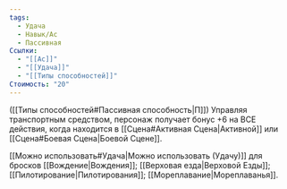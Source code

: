 ```yaml
---
tags:
  - Удача
  - Навык/Ас
  - Пассивная
Ссылки:
  - "[[Ас]]"
  - "[[Удача]]"
  - "[[Типы способностей]]"
Стоимость: "20"
---
```

([[Типы способностей#Пассивная способность|П]]) Управляя транспортным средством, персонаж получает бонус +6 на ВСЕ действия, когда находится в [[Сцена#Активная Сцена|Активной]] или [[Сцена#Боевая Сцена|Боевой Сцене]].

[[Можно использовать#Удача|Можно использовать (Удачу)]] для бросков [[Вождение|Вождения]];  [[Верховая езда|Верховой Езды]]; [[Пилотирование|Пилотирования]]; [[Мореплавание|Мореплаванья]]. 